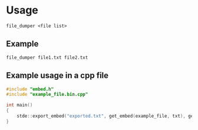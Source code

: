 # Usage
```
file_dumper <file list>
```
## Example
```
file_dumper file1.txt file2.txt
```
## Example usage in a cpp file
```cpp
#include "embed.h"
#include "example_file.bin.cpp"

int main()
{
	stde::export_embed("exported.txt", get_embed(example_file, txt), get_embed_size(example_file, txt));
}
```